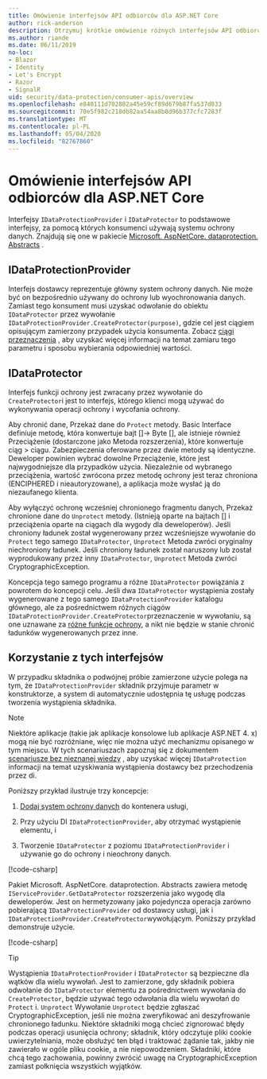 ```yaml
---
title: Omówienie interfejsów API odbiorców dla ASP.NET Core
author: rick-anderson
description: Otrzymuj krótkie omówienie różnych interfejsów API odbiorców dostępnych w ramach biblioteki ochrony danych ASP.NET Core.
ms.author: riande
ms.date: 06/11/2019
no-loc:
- Blazor
- Identity
- Let's Encrypt
- Razor
- SignalR
uid: security/data-protection/consumer-apis/overview
ms.openlocfilehash: e840111d702882a45e59cf89d679b87fa537d833
ms.sourcegitcommit: 70e5f982c218db82aa54aa8b8d96b377cfc7283f
ms.translationtype: MT
ms.contentlocale: pl-PL
ms.lasthandoff: 05/04/2020
ms.locfileid: "82767860"
---
```

# <a name="consumer-apis-overview-for-aspnet-core"></a>Omówienie interfejsów API odbiorców dla ASP.NET Core

Interfejsy `IDataProtectionProvider` i `IDataProtector` to podstawowe interfejsy, za pomocą których konsumenci używają systemu ochrony danych. Znajdują się one w pakiecie [Microsoft. AspNetCore. dataprotection. Abstracts](https://www.nuget.org/packages/Microsoft.AspNetCore.DataProtection.Abstractions/) .

## <a name="idataprotectionprovider"></a>IDataProtectionProvider

Interfejs dostawcy reprezentuje główny system ochrony danych. Nie może być on bezpośrednio używany do ochrony lub wyochronowania danych. Zamiast tego konsument musi uzyskać odwołanie do obiektu `IDataProtector` przez wywołanie `IDataProtectionProvider.CreateProtector(purpose)`, gdzie cel jest ciągiem opisującym zamierzony przypadek użycia konsumenta. Zobacz [ciągi przeznaczenia](xref:security/data-protection/consumer-apis/purpose-strings) , aby uzyskać więcej informacji na temat zamiaru tego parametru i sposobu wybierania odpowiedniej wartości.

## <a name="idataprotector"></a>IDataProtector

Interfejs funkcji ochrony jest zwracany przez wywołanie do `CreateProtector`i jest to interfejs, którego klienci mogą używać do wykonywania operacji ochrony i wycofania ochrony.

Aby chronić dane, Przekaż dane do `Protect` metody. Basic Interface definiuje metodę, która konwertuje bajt []-> Byte [], ale istnieje również Przeciążenie (dostarczone jako Metoda rozszerzenia), które konwertuje ciąg > ciągu. Zabezpieczenia oferowane przez dwie metody są identyczne. Deweloper powinien wybrać dowolne Przeciążenie, które jest najwygodniejsze dla przypadków użycia. Niezależnie od wybranego przeciążenia, wartość zwrócona przez metodę ochrony jest teraz chroniona (ENCIPHERED i nieautoryzowane), a aplikacja może wysłać ją do niezaufanego klienta.

Aby wyłączyć ochronę wcześniej chronionego fragmentu danych, Przekaż chronione dane do `Unprotect` metody. (Istnieją oparte na bajtach [] i przeciążenia oparte na ciągach dla wygody dla deweloperów). Jeśli chroniony ładunek został wygenerowany przez wcześniejsze wywołanie do `Protect` tego samego `IDataProtector`, `Unprotect` Metoda zwróci oryginalny niechroniony ładunek. Jeśli chroniony ładunek został naruszony lub został wyprodukowany przez inny `IDataProtector`, `Unprotect` Metoda zwróci CryptographicException.

Koncepcja tego samego programu a różne `IDataProtector` powiązania z powrotem do koncepcji celu. Jeśli dwa `IDataProtector` wystąpienia zostały wygenerowane z tego samego `IDataProtectionProvider` katalogu głównego, ale za pośrednictwem różnych ciągów `IDataProtectionProvider.CreateProtector`przeznaczenie w wywołaniu, są one uznawane za [różne funkcje ochrony](xref:security/data-protection/consumer-apis/purpose-strings), a nikt nie będzie w stanie chronić ładunków wygenerowanych przez inne.

## <a name="consuming-these-interfaces"></a>Korzystanie z tych interfejsów

W przypadku składnika o podwójnej próbie zamierzone użycie polega na tym, że `IDataProtectionProvider` składnik przyjmuje parametr w konstruktorze, a system di automatycznie udostępnia tę usługę podczas tworzenia wystąpienia składnika.

> [!NOTE]
> Niektóre aplikacje (takie jak aplikacje konsolowe lub aplikacje ASP.NET 4. x) mogą nie być rozróżniane, więc nie można użyć mechanizmu opisanego w tym miejscu. W tych scenariuszach zapoznaj się z dokumentem [scenariusze bez nieznanej wiedzy](xref:security/data-protection/configuration/non-di-scenarios) , aby uzyskać więcej `IDataProtection` informacji na temat uzyskiwania wystąpienia dostawcy bez przechodzenia przez di.

Poniższy przykład ilustruje trzy koncepcje:

1. [Dodaj system ochrony danych](xref:security/data-protection/configuration/overview) do kontenera usługi,

2. Przy użyciu DI `IDataProtectionProvider`, aby otrzymać wystąpienie elementu, i

3. Tworzenie `IDataProtector` z poziomu `IDataProtectionProvider` i używanie go do ochrony i nieochrony danych.

[!code-csharp[](../using-data-protection/samples/protectunprotect.cs?highlight=26,34,35,36,37,38,39,40)]

Pakiet Microsoft. AspNetCore. dataprotection. Abstracts zawiera metodę `IServiceProvider.GetDataProtector` rozszerzenia jako wygodę dla deweloperów. Jest on hermetyzowany jako pojedyncza operacja zarówno pobierającą `IDataProtectionProvider` od dostawcy usługi, jak i `IDataProtectionProvider.CreateProtector`wywołującym. Poniższy przykład demonstruje użycie.

[!code-csharp[](./overview/samples/getdataprotector.cs?highlight=15)]

>[!TIP]
> Wystąpienia `IDataProtectionProvider` i `IDataProtector` są bezpieczne dla wątków dla wielu wywołań. Jest to zamierzone, gdy składnik pobiera odwołanie do `IDataProtector` elementu za pośrednictwem wywołania do `CreateProtector`, będzie używać tego odwołania dla wielu wywołań do `Protect` i. `Unprotect` Wywołanie `Unprotect` będzie zgłaszać CryptographicException, jeśli nie można zweryfikować ani deszyfrowanie chronionego ładunku. Niektóre składniki mogą chcieć zignorować błędy podczas operacji usunięcia ochrony; składnik, który odczytuje pliki cookie uwierzytelniania, może obsłużyć ten błąd i traktować żądanie tak, jakby nie zawierało w ogóle pliku cookie, a nie niepowodzeniem. Składniki, które chcą tego zachowania, powinny zwrócić uwagę na CryptographicException zamiast połknięcia wszystkich wyjątków.
